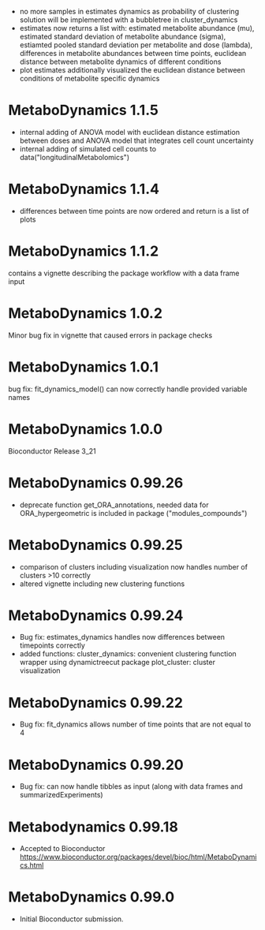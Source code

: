- no more samples in estimates dynamics as probability of clustering solution will be implemented with a bubbletree in cluster_dynamics
- estimates now returns a list with: estimated metabolite abundance (mu), 
estimated standard deviation of metabolite abundance (sigma), 
estiamted pooled standard deviation per metabolite and dose (lambda),
differences in metabolite abundances between time points, 
euclidean distance between metabolite dynamics of different conditions
- plot estimates additionally visualized the euclidean distance between conditions of metabolite specific dynamics

# MetaboDynamics 1.1.5
- internal adding of ANOVA model with euclidean distance estimation between doses and ANOVA model that integrates cell count uncertainty
- internal adding of simulated cell counts to data("longitudinalMetabolomics")

# MetaboDynamics 1.1.4
- differences between time points are now ordered and return is a list of plots 

# MetaboDynamics 1.1.2
contains a vignette describing the package workflow with a data frame input

# MetaboDynamics 1.0.2
Minor bug fix in vignette that caused errors in package checks

# MetaboDynamics 1.0.1
bug fix: fit_dynamics_model() can now correctly handle provided variable names

# MetaboDynamics 1.0.0
Bioconductor Release 3_21

# MetaboDynamics 0.99.26
* deprecate function get_ORA_annotations, needed data for ORA_hypergeometric
is included in package ("modules_compounds")

# MetaboDynamics 0.99.25
* comparison of clusters including visualization now handles number of clusters >10 correctly
* altered vignette including new clustering functions

# MetaboDynamics 0.99.24

* Bug fix: estimates_dynamics handles now differences between timepoints correctly
* added functions: cluster_dynamics: convenient clustering function wrapper using dynamictreecut package
                    plot_cluster: cluster visualization

# MetaboDynamics 0.99.22

* Bug fix: fit_dynamics allows number of time points that are not equal to 4

# MetaboDynamics 0.99.20

* Bug fix: can now handle tibbles as input (along with data frames and summarizedExperiments)

# Metabodynamics 0.99.18

* Accepted to Bioconductor https://www.bioconductor.org/packages/devel/bioc/html/MetaboDynamics.html 

# MetaboDynamics 0.99.0

* Initial Bioconductor submission.


